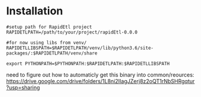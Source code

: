 
<H1>Installation</H1>

```
#setup path for RapidEtl project
RAPIDETLPATH=/path/to/your/project/rapidEtl-0.0.0

#for now using libs from venv/
RAPIDETLLIBSPATH=$RAPIDETLPATH/venv/lib/python3.6/site-packages/:$RAPIDETLPATH/venv/share

export PYTHONPATH=$PYTHONPATH:$RAPIDETLPATH:$RAPIDETLLIBSPATH

```

need to figure out how to automaticly get this binary into common/reources:
https://drive.google.com/drive/folders/1L8ni2IIagJZerj8z2oQT1rNbSHRgqtur?usp=sharing
